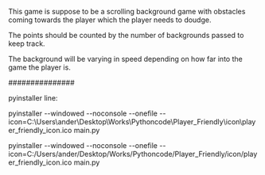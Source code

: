 This game is suppose to be a scrolling background game with obstacles coming towards the player which the player needs to doudge. 

The points should be counted by the number of backgrounds passed to keep track. 

The background will be varying in speed depending on how far into the game the player is. 


############### 

pyinstaller line:
 
pyinstaller --windowed --noconsole --onefile --icon=C:\Users\ander\Desktop\Works\Pythoncode\Player_Friendly\icon\player_friendly_icon.ico main.py

pyinstaller --windowed --noconsole --onefile --icon=C:/Users/ander/Desktop/Works/Pythoncode/Player_Friendly/icon/player_friendly_icon.ico main.py
